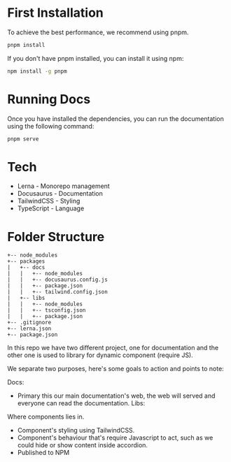 # First Installation

To achieve the best performance, we recommend using pnpm.

```bash
pnpm install
```

If you don't have pnpm installed, you can install it using npm:

```bash
npm install -g pnpm
```

# Running Docs

Once you have installed the dependencies, you can run the documentation using the following command:
  
```bash
pnpm serve
```

# Tech
- Lerna - Monorepo management
- Docusaurus - Documentation
- TailwindCSS - Styling
- TypeScript - Language

# Folder Structure
```
+-- node_modules
+-- packages
|   +-- docs
|   |   +-- node_modules
|   |   +-- docusaurus.config.js
|   |   +-- package.json
|   |   +-- tailwind.config.json
|   +-- libs
|   |   +-- node_modules
|   |   +-- tsconfig.json
|   |   +-- package.json
+-- .gitignore
+-- lerna.json
+-- package.json
```

In this repo we have two different project, one for documentation and the other one is used to library for dynamic component (require JS).

We separate two purposes, here's some goals to action and points to note:

Docs:

- Primary this our main documentation's web, 
the web will served and everyone can read the documentation.
Libs:

Where components lies in.

- Component's styling using TailwindCSS.
- Component's behaviour that's require Javascript to act, such as we could hide or show content inside accordion.
- Published to NPM
